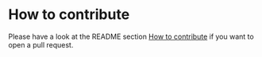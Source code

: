# How to contribute

Please have a look at the README section [How to contribute](https://github.com/ypid/opening_hours.js#how-to-contribute) if you want to open a pull request.
